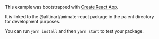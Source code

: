 This example was bootstrapped with [Create React App](https://github.com/facebook/create-react-app).

It is linked to the @alitinart/animate-react package in the parent directory for development purposes.

You can run `yarn install` and then `yarn start` to test your package.

